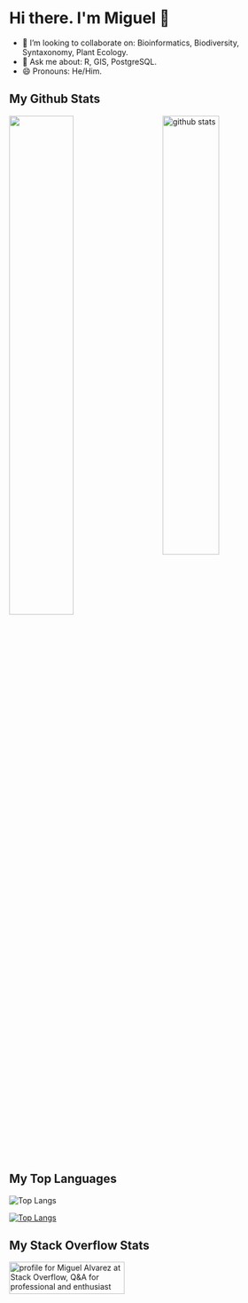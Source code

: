 # Hi there. I'm Miguel 👋

- 👯 I’m looking to collaborate on: Bioinformatics, Biodiversity, Syntaxonomy, Plant Ecology.
- 💬 Ask me about: R, GIS, PostgreSQL.
- 😄 Pronouns: He/Him.

## My Github Stats

<img src="https://github-readme-stats.vercel.app/api?username=kamapu&show_icons=true&theme=gotham" alt="github stats" width="45%" align="right"/>
<img src="https://github-readme-streak-stats.herokuapp.com/?user=kamapu&theme=dark" width="48%" >

## My Top Languages

 ![Top Langs](https://github-readme-stats.vercel.app/api/top-langs/?username=kamapu&layout=compact)

[![Top Langs](https://github-readme-stats.vercel.app/api/top-langs/?username=kamapu)](https://github.com/kamapu/github-readme-stats)

## My Stack Overflow Stats

<a href="https://stackoverflow.com/users/5846398/miguel-alvarez"><img src="https://stackoverflow.com/users/flair/5846398.png" width="208" height="58" alt="profile for Miguel Alvarez at Stack Overflow, Q&amp;A for professional and enthusiast programmers" title="profile for Miguel Alvarez at Stack Overflow, Q&amp;A for professional and enthusiast programmers"></a>

<!--
**kamapu/kamapu** is a ✨ _special_ ✨ repository because its `README.md` (this file) appears on your GitHub profile.

Here are some ideas to get you started:

- 🔭 I’m currently working on ...
- 🌱 I’m currently learning ...
- 👯 I’m looking to collaborate on ...
- 🤔 I’m looking for help with ...
- 💬 Ask me about ...
- 📫 How to reach me: ...
- 😄 Pronouns: ...
- ⚡ Fun fact: ...
-->
